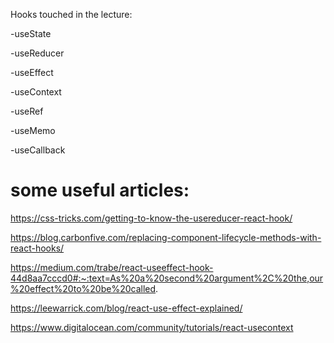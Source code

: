 Hooks touched in the lecture:

-useState

-useReducer

-useEffect

-useContext

-useRef

-useMemo

-useCallback



# some useful articles:
https://css-tricks.com/getting-to-know-the-usereducer-react-hook/

https://blog.carbonfive.com/replacing-component-lifecycle-methods-with-react-hooks/

https://medium.com/trabe/react-useeffect-hook-44d8aa7cccd0#:~:text=As%20a%20second%20argument%2C%20the,our%20effect%20to%20be%20called.

https://leewarrick.com/blog/react-use-effect-explained/

https://www.digitalocean.com/community/tutorials/react-usecontext

